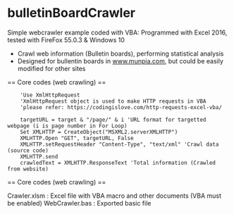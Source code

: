 # bulletinBoardCrawler
Simple webcrawler example coded with VBA: Programmed with Excel 2016, tested with FireFox 55.0.3 & Windows 10

- Crawl web information (Bulletin boards), performing statistical analysis 
- Designed for bullentin boards in www.munpia.com, but could be easily modified for other sites

== Core codes (web crawling) ==

        'Use XmlHttpRequest
        'XmlHttpRequest object is used to make HTTP requests in VBA
        'please refer: https://codingislove.com/http-requests-excel-vba/

        targetURL = target & "/page/" & i 'URL format for targetted webpage (i is page number in For Loop)        
        Set XMLHTTP = CreateObject("MSXML2.serverXMLHTTP")
        XMLHTTP.Open "GET", targetURL, False
        XMLHTTP.setRequestHeader "Content-Type", "text/xml" 'Crawl data (source code)
        XMLHTTP.send            
        crawledText = XMLHTTP.ResponseText 'Total information (Crawled from website)
        
== Core codes (web crawling) ==

Crawler.xlsm : Excel file with VBA macro and other documents (VBA must be enabled)
WebCrawler.bas : Exported basic file
